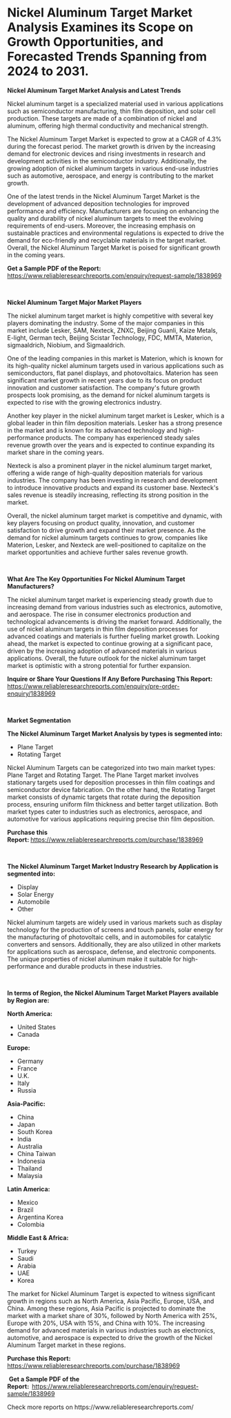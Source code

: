 <p><h1>Nickel Aluminum Target Market Analysis Examines its Scope on Growth Opportunities, and Forecasted Trends Spanning from 2024 to 2031.</h1></p><p><strong>Nickel Aluminum Target Market Analysis and Latest Trends</strong></p>
<p><p>Nickel aluminum target is a specialized material used in various applications such as semiconductor manufacturing, thin film deposition, and solar cell production. These targets are made of a combination of nickel and aluminum, offering high thermal conductivity and mechanical strength.</p><p>The Nickel Aluminum Target Market is expected to grow at a CAGR of 4.3% during the forecast period. The market growth is driven by the increasing demand for electronic devices and rising investments in research and development activities in the semiconductor industry. Additionally, the growing adoption of nickel aluminum targets in various end-use industries such as automotive, aerospace, and energy is contributing to the market growth.</p><p>One of the latest trends in the Nickel Aluminum Target Market is the development of advanced deposition technologies for improved performance and efficiency. Manufacturers are focusing on enhancing the quality and durability of nickel aluminum targets to meet the evolving requirements of end-users. Moreover, the increasing emphasis on sustainable practices and environmental regulations is expected to drive the demand for eco-friendly and recyclable materials in the target market. Overall, the Nickel Aluminum Target Market is poised for significant growth in the coming years.</p></p>
<p><strong>Get a Sample PDF of the Report:&nbsp;</strong> <a href="https://www.reliableresearchreports.com/enquiry/request-sample/1838969">https://www.reliableresearchreports.com/enquiry/request-sample/1838969</a></p>
<p>&nbsp;</p>
<p><strong>Nickel Aluminum Target Major Market Players</strong></p>
<p><p>The nickel aluminum target market is highly competitive with several key players dominating the industry. Some of the major companies in this market include Lesker, SAM, Nexteck, ZNXC, Beijing Guanli, Kaize Metals, E-light, German tech, Beijing Scistar Technology, FDC, MMTA, Materion, sigmaaldrich, Niobium, and Sigmaaldrich.</p><p>One of the leading companies in this market is Materion, which is known for its high-quality nickel aluminum targets used in various applications such as semiconductors, flat panel displays, and photovoltaics. Materion has seen significant market growth in recent years due to its focus on product innovation and customer satisfaction. The company's future growth prospects look promising, as the demand for nickel aluminum targets is expected to rise with the growing electronics industry.</p><p>Another key player in the nickel aluminum target market is Lesker, which is a global leader in thin film deposition materials. Lesker has a strong presence in the market and is known for its advanced technology and high-performance products. The company has experienced steady sales revenue growth over the years and is expected to continue expanding its market share in the coming years.</p><p>Nexteck is also a prominent player in the nickel aluminum target market, offering a wide range of high-quality deposition materials for various industries. The company has been investing in research and development to introduce innovative products and expand its customer base. Nexteck's sales revenue is steadily increasing, reflecting its strong position in the market.</p><p>Overall, the nickel aluminum target market is competitive and dynamic, with key players focusing on product quality, innovation, and customer satisfaction to drive growth and expand their market presence. As the demand for nickel aluminum targets continues to grow, companies like Materion, Lesker, and Nexteck are well-positioned to capitalize on the market opportunities and achieve further sales revenue growth.</p></p>
<p>&nbsp;</p>
<p><strong>What Are The Key Opportunities For Nickel Aluminum Target Manufacturers?</strong></p>
<p><p>The nickel aluminum target market is experiencing steady growth due to increasing demand from various industries such as electronics, automotive, and aerospace. The rise in consumer electronics production and technological advancements is driving the market forward. Additionally, the use of nickel aluminum targets in thin film deposition processes for advanced coatings and materials is further fueling market growth. Looking ahead, the market is expected to continue growing at a significant pace, driven by the increasing adoption of advanced materials in various applications. Overall, the future outlook for the nickel aluminum target market is optimistic with a strong potential for further expansion.</p></p>
<p><strong>Inquire or Share Your Questions If Any Before Purchasing This Report:</strong> <a href="https://www.reliableresearchreports.com/enquiry/pre-order-enquiry/1838969">https://www.reliableresearchreports.com/enquiry/pre-order-enquiry/1838969</a></p>
<p>&nbsp;</p>
<p><strong>Market Segmentation</strong></p>
<p><strong>The Nickel Aluminum Target Market Analysis by types is segmented into:</strong></p>
<p><ul><li>Plane Target</li><li>Rotating Target</li></ul></p>
<p><p>Nickel Aluminum Targets can be categorized into two main market types: Plane Target and Rotating Target. The Plane Target market involves stationary targets used for deposition processes in thin film coatings and semiconductor device fabrication. On the other hand, the Rotating Target market consists of dynamic targets that rotate during the deposition process, ensuring uniform film thickness and better target utilization. Both market types cater to industries such as electronics, aerospace, and automotive for various applications requiring precise thin film deposition.</p></p>
<p><strong>Purchase this Report:&nbsp;</strong><a href="https://www.reliableresearchreports.com/purchase/1838969">https://www.reliableresearchreports.com/purchase/1838969</a></p>
<p>&nbsp;</p>
<p><strong>The Nickel Aluminum Target Market Industry Research by Application is segmented into:</strong></p>
<p><ul><li>Display</li><li>Solar Energy</li><li>Automobile</li><li>Other</li></ul></p>
<p><p>Nickel aluminum targets are widely used in various markets such as display technology for the production of screens and touch panels, solar energy for the manufacturing of photovoltaic cells, and in automobiles for catalytic converters and sensors. Additionally, they are also utilized in other markets for applications such as aerospace, defense, and electronic components. The unique properties of nickel aluminum make it suitable for high-performance and durable products in these industries.</p></p>
<p>&nbsp;</p>
<p><strong>In terms of Region, the Nickel Aluminum Target Market Players available by Region are:</strong></p>
<p>
    <p> <strong> North America: </strong>
        <ul>
            <li>United States</li>
            <li>Canada</li>
        </ul>
        </p> 
    <p> <strong> Europe: </strong>
        <ul>
            <li>Germany</li>
            <li>France</li>
            <li>U.K.</li>
            <li>Italy</li>
            <li>Russia</li>
        </ul>
        </p> 
    <p> <strong> Asia-Pacific: </strong>
        <ul>
            <li>China</li>
            <li>Japan</li>
            <li>South Korea</li>
            <li>India</li>
            <li>Australia</li>
            <li>China Taiwan</li>
            <li>Indonesia</li>
            <li>Thailand</li>
            <li>Malaysia</li>
        </ul>
        </p> 
    <p> <strong> Latin America: </strong>
        <ul>
            <li>Mexico</li>
            <li>Brazil</li>
            <li>Argentina Korea</li>
            <li>Colombia</li>
        </ul>
        </p> 
    <p> <strong> Middle East & Africa: </strong>
        <ul>
            <li>Turkey</li>
            <li>Saudi</li>
            <li>Arabia</li>
            <li>UAE</li>
            <li>Korea</li>
        </ul>
    </p>
    </p>
<p><p>The market for Nickel Aluminum Target is expected to witness significant growth in regions such as North America, Asia Pacific, Europe, USA, and China. Among these regions, Asia Pacific is projected to dominate the market with a market share of 30%, followed by North America with 25%, Europe with 20%, USA with 15%, and China with 10%. The increasing demand for advanced materials in various industries such as electronics, automotive, and aerospace is expected to drive the growth of the Nickel Aluminum Target market in these regions.</p></p>
<p><strong>Purchase this Report: </strong><a href="https://www.reliableresearchreports.com/purchase/1838969">https://www.reliableresearchreports.com/purchase/1838969</a></p>
<p>&nbsp;<strong>Get a Sample PDF of the Report:&nbsp;&nbsp;</strong><a href="https://www.reliableresearchreports.com/enquiry/request-sample/1838969">https://www.reliableresearchreports.com/enquiry/request-sample/1838969</a></p>
<p><strong></strong></p>
<p>Check more reports on https://www.reliableresearchreports.com/</p>